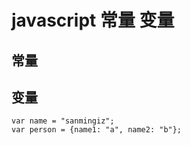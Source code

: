 # javascript 常量 变量

## 常量

## 变量

```
var name = "sanmingiz";
var person = {name1: "a", name2: "b"};
```